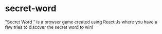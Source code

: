 # secret-word
"Secret Word " is a browser game created using React Js where you have a few tries to discover the secret word to win!
